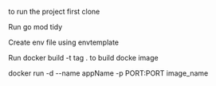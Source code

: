 to run the project first clone

Run go mod tidy

Create env file using envtemplate

Run docker build -t tag . to build docke image

 docker run -d --name appName  -p PORT:PORT image_name
